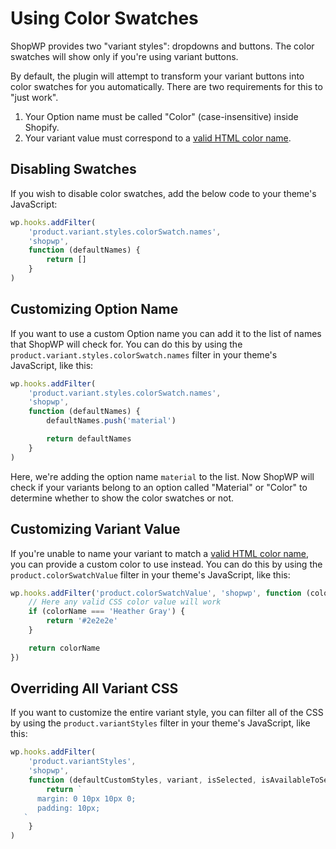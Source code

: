 # Using Color Swatches

ShopWP provides two "variant styles": dropdowns and buttons. The color swatches will show only if you're using variant buttons.

By default, the plugin will attempt to transform your variant buttons into color swatches for you automatically. There are two requirements for this to "just work".

1. Your Option name must be called "Color" (case-insensitive) inside Shopify.
2. Your variant value must correspond to a [valid HTML color name](https://htmlcolorcodes.com/color-names).

## Disabling Swatches

If you wish to disable color swatches, add the below code to your theme's JavaScript:

```js
wp.hooks.addFilter(
	'product.variant.styles.colorSwatch.names',
	'shopwp',
	function (defaultNames) {
		return []
	}
)
```

## Customizing Option Name

If you want to use a custom Option name you can add it to the list of names that ShopWP will check for. You can do this by using the `product.variant.styles.colorSwatch.names` filter in your theme's JavaScript, like this:

```js
wp.hooks.addFilter(
	'product.variant.styles.colorSwatch.names',
	'shopwp',
	function (defaultNames) {
		defaultNames.push('material')

		return defaultNames
	}
)
```

Here, we're adding the option name `material` to the list. Now ShopWP will check if your variants belong to an option called "Material" or "Color" to determine whether to show the color swatches or not.

## Customizing Variant Value

If you're unable to name your variant to match a [valid HTML color name](https://htmlcolorcodes.com/color-names), you can provide a custom color to use instead. You can do this by using the `product.colorSwatchValue` filter in your theme's JavaScript, like this:

```js
wp.hooks.addFilter('product.colorSwatchValue', 'shopwp', function (colorName) {
	// Here any valid CSS color value will work
	if (colorName === 'Heather Gray') {
		return '#2e2e2e'
	}

	return colorName
})
```

## Overriding All Variant CSS

If you want to customize the entire variant style, you can filter all of the CSS by using the `product.variantStyles` filter in your theme's JavaScript, like this:

```js
wp.hooks.addFilter(
	'product.variantStyles',
	'shopwp',
	function (defaultCustomStyles, variant, isSelected, isAvailableToSelect) {
		return `
      margin: 0 10px 10px 0;
      padding: 10px;
   `
	}
)
```
